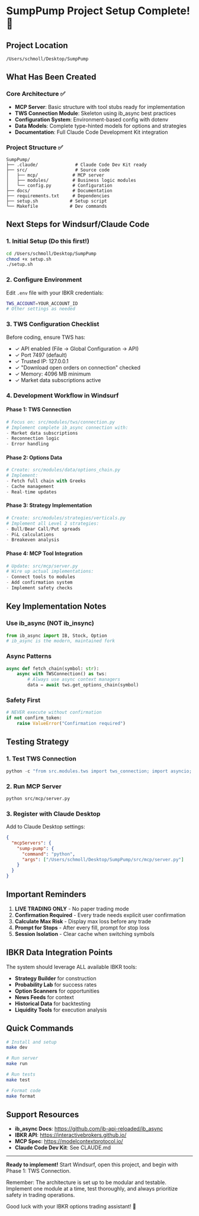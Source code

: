 # SumpPump Project Setup Complete! 🚀

## Project Location
`/Users/schmoll/Desktop/SumpPump`

## What Has Been Created

### Core Architecture ✅
- **MCP Server**: Basic structure with tool stubs ready for implementation
- **TWS Connection Module**: Skeleton using ib_async best practices
- **Configuration System**: Environment-based config with dotenv
- **Data Models**: Complete type-hinted models for options and strategies
- **Documentation**: Full Claude Code Development Kit integration

### Project Structure ✅
```
SumpPump/
├── .claude/              # Claude Code Dev Kit ready
├── src/                  # Source code
│   ├── mcp/             # MCP server
│   ├── modules/         # Business logic modules
│   └── config.py        # Configuration
├── docs/                # Documentation
├── requirements.txt     # Dependencies
├── setup.sh            # Setup script
└── Makefile            # Dev commands
```

## Next Steps for Windsurf/Claude Code

### 1. Initial Setup (Do this first!)
```bash
cd /Users/schmoll/Desktop/SumpPump
chmod +x setup.sh
./setup.sh
```

### 2. Configure Environment
Edit `.env` file with your IBKR credentials:
```bash
TWS_ACCOUNT=YOUR_ACCOUNT_ID
# Other settings as needed
```

### 3. TWS Configuration Checklist
Before coding, ensure TWS has:
- ✓ API enabled (File → Global Configuration → API)
- ✓ Port 7497 (default)
- ✓ Trusted IP: 127.0.0.1
- ✓ "Download open orders on connection" checked
- ✓ Memory: 4096 MB minimum
- ✓ Market data subscriptions active

### 4. Development Workflow in Windsurf

#### Phase 1: TWS Connection
```python
# Focus on: src/modules/tws/connection.py
# Implement complete ib_async connection with:
- Market data subscriptions
- Reconnection logic
- Error handling
```

#### Phase 2: Options Data
```python
# Create: src/modules/data/options_chain.py
# Implement:
- Fetch full chain with Greeks
- Cache management
- Real-time updates
```

#### Phase 3: Strategy Implementation
```python
# Create: src/modules/strategies/verticals.py
# Implement all Level 2 strategies:
- Bull/Bear Call/Put spreads
- P&L calculations
- Breakeven analysis
```

#### Phase 4: MCP Tool Integration
```python
# Update: src/mcp/server.py
# Wire up actual implementations:
- Connect tools to modules
- Add confirmation system
- Implement safety checks
```

## Key Implementation Notes

### Use ib_async (NOT ib_insync)
```python
from ib_async import IB, Stock, Option
# ib_async is the modern, maintained fork
```

### Async Patterns
```python
async def fetch_chain(symbol: str):
    async with TWSConnection() as tws:
        # Always use async context managers
        data = await tws.get_options_chain(symbol)
```

### Safety First
```python
# NEVER execute without confirmation
if not confirm_token:
    raise ValueError("Confirmation required")
```

## Testing Strategy

### 1. Test TWS Connection
```python
python -c "from src.modules.tws import tws_connection; import asyncio; asyncio.run(tws_connection.connect())"
```

### 2. Run MCP Server
```bash
python src/mcp/server.py
```

### 3. Register with Claude Desktop
Add to Claude Desktop settings:
```json
{
  "mcpServers": {
    "sump-pump": {
      "command": "python",
      "args": ["/Users/schmoll/Desktop/SumpPump/src/mcp/server.py"]
    }
  }
}
```

## Important Reminders

1. **LIVE TRADING ONLY** - No paper trading mode
2. **Confirmation Required** - Every trade needs explicit user confirmation
3. **Calculate Max Risk** - Display max loss before any trade
4. **Prompt for Stops** - After every fill, prompt for stop loss
5. **Session Isolation** - Clear cache when switching symbols

## IBKR Data Integration Points

The system should leverage ALL available IBKR tools:
- **Strategy Builder** for construction
- **Probability Lab** for success rates
- **Option Scanners** for opportunities
- **News Feeds** for context
- **Historical Data** for backtesting
- **Liquidity Tools** for execution analysis

## Quick Commands

```bash
# Install and setup
make dev

# Run server
make run

# Run tests
make test

# Format code
make format
```

## Support Resources

- **ib_async Docs**: https://github.com/ib-api-reloaded/ib_async
- **IBKR API**: https://interactivebrokers.github.io/
- **MCP Spec**: https://modelcontextprotocol.io/
- **Claude Code Dev Kit**: See CLAUDE.md

---

**Ready to implement!** Start Windsurf, open this project, and begin with Phase 1: TWS Connection.

Remember: The architecture is set up to be modular and testable. Implement one module at a time, test thoroughly, and always prioritize safety in trading operations.

Good luck with your IBKR options trading assistant! 🎯
